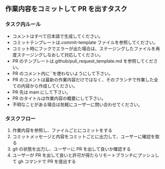 ## 作業内容をコミットして PR を出すタスク

### タスク内ルール

- コメントはすべて日本語で生成してください。
- コミットテンプレートは.commit-template ファイルを参照してください。
- コミット時にフックでエラーが出た場合は、ステージングしたファイルを再度ステージングしなおして対応してください。
- PR のテンプレートは.github/pull_request_template.md を参照してください。
- PR のコメント内に``を使わないようにして下さい。
- PR のコメントは最新の作業内容だけではなく、そのブランチで作業した全ての内容から作成してください。
- PR 先は main にして下さい。
- PR のタイトルは作業内容の概要にして下さい。
- 不明なことがある場合は気軽にユーザーに問い合わせてください。

### タスクフロー

1. 作業内容を参照し、ファイルごとにコミットをする
2. コミットメッセージと内容をコミットごとに出力して、ユーザーに確認を取る
3. git の状態を出力し、ユーザーに PR を出して良いか確認する
4. ユーザーが PR を出して良いと許可が得たらリモートブランチにプッシュして gh コマンドで PR を提出する
